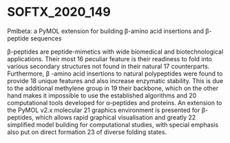# SOFTX_2020_149
Pmlbeta: a PyMOL extension for building β-amino acid insertions and β-peptide sequences

β-peptides are peptide-mimetics with wide biomedical and biotechnological applications. Their most
16 peculiar feature is their readiness to fold into various secondary structures not found in their natural
17 counterparts. Furthermore, β -amino acid insertions to natural polypeptides were found to provide
18 unique features and also increase enzymatic stability. This is due to the additional methylene group in
19 their backbone, which on the other hand makes it impossible to use the established algorithms and
20 computational tools developed for α-peptides and proteins. An extension to the PyMOL v2.x molecular
21 graphics environment is presented for β-peptides, which allows rapid graphical visualisation and greatly
22 simplified model building for computational studies, with special emphasis also put on direct formation
23 of diverse folding states.
